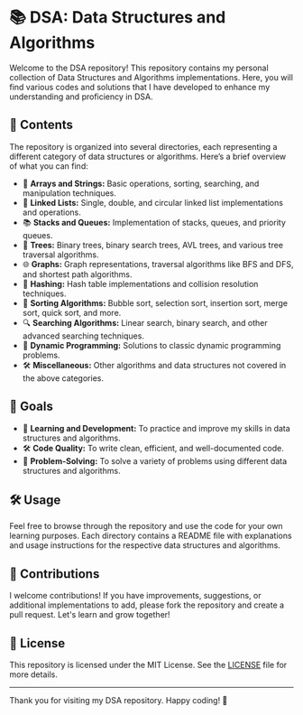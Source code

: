 # 📚 DSA: Data Structures and Algorithms

Welcome to the DSA repository! This repository contains my personal collection of Data Structures and Algorithms implementations. Here, you will find various codes and solutions that I have developed to enhance my understanding and proficiency in DSA. 

## 📂 Contents

The repository is organized into several directories, each representing a different category of data structures or algorithms. Here’s a brief overview of what you can find:

- 📑 **Arrays and Strings:** Basic operations, sorting, searching, and manipulation techniques.
- 🔗 **Linked Lists:** Single, double, and circular linked list implementations and operations.
- 📚 **Stacks and Queues:** Implementation of stacks, queues, and priority queues.
- 🌳 **Trees:** Binary trees, binary search trees, AVL trees, and various tree traversal algorithms.
- 🌐 **Graphs:** Graph representations, traversal algorithms like BFS and DFS, and shortest path algorithms.
- 🔐 **Hashing:** Hash table implementations and collision resolution techniques.
- 🔄 **Sorting Algorithms:** Bubble sort, selection sort, insertion sort, merge sort, quick sort, and more.
- 🔍 **Searching Algorithms:** Linear search, binary search, and other advanced searching techniques.
- 🧩 **Dynamic Programming:** Solutions to classic dynamic programming problems.
- 🛠️ **Miscellaneous:** Other algorithms and data structures not covered in the above categories.

## 🎯 Goals

- 🧠 **Learning and Development:** To practice and improve my skills in data structures and algorithms.
- 🛠️ **Code Quality:** To write clean, efficient, and well-documented code.
- 🧩 **Problem-Solving:** To solve a variety of problems using different data structures and algorithms.

## 🛠️ Usage

Feel free to browse through the repository and use the code for your own learning purposes. Each directory contains a README file with explanations and usage instructions for the respective data structures and algorithms.

## 🤝 Contributions

I welcome contributions! If you have improvements, suggestions, or additional implementations to add, please fork the repository and create a pull request. Let's learn and grow together!

## 📜 License

This repository is licensed under the MIT License. See the [LICENSE](LICENSE) file for more details.

---

Thank you for visiting my DSA repository. Happy coding! 🚀
